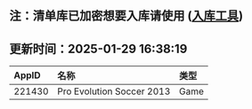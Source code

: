 ## 注：清单库已加密想要入库请使用 ([入库工具](https://github.com/BlankTMing/ManifestAutoUpdate/releases))

## 更新时间：2025-01-29 16:38:19
| AppID | 名称 | 类型  |
| :-------------------- | :----------------------------- | :----------- |
| 221430 | Pro Evolution Soccer 2013| Game |
